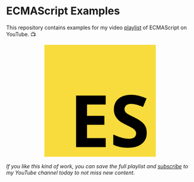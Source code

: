 # ECMAScript Examples

This repository contains examples for my video [playlist](https://bit.ly/ecmascript-playlist) of ECMAScript on YouTube. 📺

<p align="center">
  <img src="https://github.com/nitayneeman/ecmascript-examples/blob/main/logo.png?raw=true" width="300" alt="Logo">
</p>

_If you like this kind of work, you can save the full playlist and [subscribe](https://www.youtube.com/redirect?q=https%3A%2F%2Fbit.ly%2Fsubscribe-to-my-channel-today&redir_token=QUFFLUhqbHBaaUd0M3R1YU5zVERfdlVFdTRBVkRfam9Wd3xBQ3Jtc0tsbXBkNjE0dV8zdU5TMjhTSE9fM1E3Q0d3elZPYUpUNEJCcUw2SzVnTmJxM2taamkwTmxUSWh1aWpsNkdvVmhZTnhldHBDSExrRk5TYmZSRnZXYVNXeTEtQzFOVXk5bDZQeVdUNFNTUFdFZmxHeW5MSQ%3D%3D&v=P5mMDl9stJg&event=video_description) to my YouTube channel today to not miss new content._
